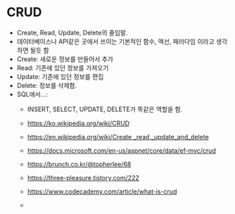 # CRUD
- Create, Read, Update, Delete의 줄임말.
- 데이터베이스나 API같은 곳에서 쓰이는 기본적인 함수, 액선, 패러다임 이라고 생각하면 될듯 함
- Create: 새로운 정보를 만들어서 추가
- Read: 기존에 있던 정보를 가져오기
- Update: 기존에 있던 정보를 편집
- Delete: 정보를 삭제함. 
- SQL에서...:
	- INSERT, SELECT, UPDATE, DELETE가 똑같은 역할을 함.
	
	
	- https://ko.wikipedia.org/wiki/CRUD
	- https://en.wikipedia.org/wiki/Create,_read,_update_and_delete
	- https://docs.microsoft.com/en-us/aspnet/core/data/ef-mvc/crud
	- https://brunch.co.kr/@topherlee/68
	- https://three-pleasure.tistory.com/222
	- https://www.codecademy.com/article/what-is-crud
	- 